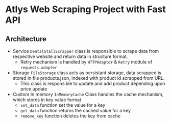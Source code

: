 # Atlys Web Scraping Project with Fast API

## Architecture
- Service `DentalStallScrapper` class is responsible to scrape data from respective website and return data in structure format.
    - Retry mechanism is handled by `HTTPAdapter` & `Retry` module of `requests.adapter`
- Storage `FileStorage` class acts as persistant storage, data scrapped is stored in file products.json, indexed with product id scrapped from URL.
    - This class is responsible to update and add product depending upon price update
- Custom In memory `InMemoryCache` Class handles the cache mechanism, which stores in key value format
    - `set_data` function set the value for a key
    - `get_data` function returns the cached value for a key
    - `remove_key` function deletes the key from cache